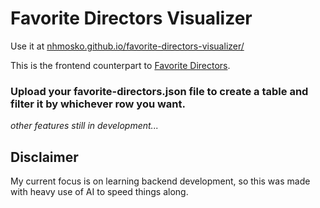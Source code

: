 # Favorite Directors Visualizer
Use it at [nhmosko.github.io/favorite-directors-visualizer/](https://nhmosko.github.io/favorite-directors-visualizer/)

This is the frontend counterpart to [Favorite Directors](https://github.com/NHMosko/favorite_directors).

### Upload your favorite-directors.json file to create a table and filter it by whichever row you want.
_other features still in development..._

## Disclaimer
My current focus is on learning backend development, so this was made with heavy use of AI to speed things along.
